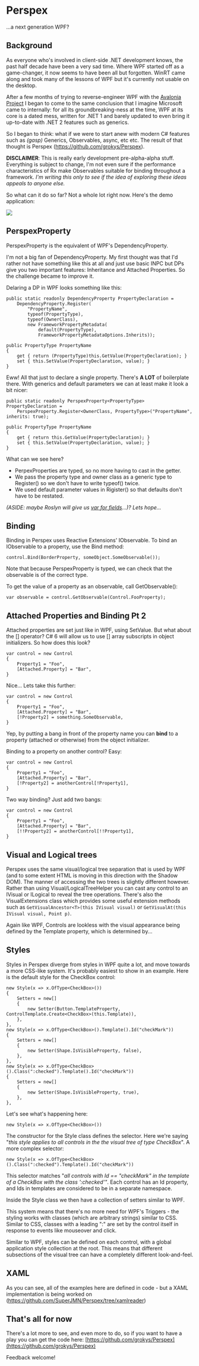 # Perspex #

...a next generation WPF?

## Background ##

As everyone who's involved in client-side .NET development knows, the past half decade have been a 
very sad time. Where WPF started off as a game-changer, it now seems to have been all but forgotten.
WinRT came along and took many of the lessons of WPF but it's currently not usable on the desktop.

After a few months of trying to reverse-engineer WPF with the [Avalonia Project](https://github.com/grokys/Avalonia) I began to come to the same conclusion that I imagine Microsoft
came to internally: for all its groundbreaking-ness at the time, WPF at its core is a dated mess,
written for .NET 1 and barely updated to even bring it up-to-date with .NET 2 features such as
generics.

So I began to think: what if we were to start anew with modern C# features such as *(gasp)* 
Generics, Observables, async, etc etc. The result of that thought is Perspex 
(https://github.com/grokys/Perspex).

**DISCLAIMER**: This is really early development pre-alpha-alpha stuff. Everything is subject to 
change, I'm not even sure if the performance characteristics of Rx make Observables suitable for 
binding throughout a framework. *I'm writing this only to see if the idea of exploring these ideas 
appeals to anyone else.*

So what can it do so far? Not a whole lot right now. Here's the demo application:

![](screen.png)

## PerspexProperty ##

PerspexProperty is the equivalent of WPF's DependencyProperty. 

I'm not a big fan of DependencyProperty. My first thought was that I'd rather not have something 
like this at all and just use basic INPC but DPs give you two important features: Inheritance and 
Attached Properties. So the challenge became to improve it.

Delaring a DP in WPF looks something like this:

	public static readonly DependencyProperty PropertyDeclaration =
        DependencyProperty.Register(
            "PropertyName",
            typeof(PropertyType),
            typeof(OwnerClass),
            new FrameworkPropertyMetadata(
                default(PropertyType),
                FrameworkPropertyMetadataOptions.Inherits));

	public PropertyType PropertyName
	{
	    get { return (PropertyType)this.GetValue(PropertyDeclaration); }
	    set { this.SetValue(PropertyDeclaration, value); }
	}

Eww! All that just to declare a single property. There's **A LOT** of boilerplate there. With 
generics and default parameters we can at least make it look a bit nicer:

    public static readonly PerspexProperty<PropertyType> PropertyDeclaration =
        PerspexProperty.Register<OwnerClass, PropertyType>("PropertyName", inherits: true);

	public PropertyType PropertyName
	{
	    get { return this.GetValue(PropertyDeclaration); }
	    set { this.SetValue(PropertyDeclaration, value); }
	}

What can we see here?

- PerpexProperties are typed, so no more having to cast in the getter.
- We pass the property type and owner class as a generic type to Register() so we don't have to 
write typeof() twice.
- We used default parameter values in Rigister() so that defaults don't have to be restated.

*(ASIDE: maybe Roslyn will give us [var for fields](http://blogs.msdn.com/b/ericlippert/archive/2009/01/26/why-no-var-on-fields.aspx)...)? Lets hope...*

## Binding

Binding in Perspex uses Reactive Extensions' IObservable. To bind an IObservable to a property,
use the Bind method:

    control.Bind(BorderProperty, someObject.SomeObservable());

Note that because PerspexProperty is typed, we can check that the observable is of the correct type.

To get the value of a property as an observable, call GetObservable():

    var observable = control.GetObservable(Control.FooProperty);

## Attached Properties and Binding Pt 2

Attached properties are set just like in WPF, using SetValue. But what about the [] operator? C# 6 
will allow us to use [] array subscripts in object initializers. So how does this look?

    var control = new Control
	{
		Property1 = "Foo",
        [Attached.Property] = "Bar",
	}


Nice... Lets take this further:

    var control = new Control
	{
		Property1 = "Foo",
        [Attached.Property] = "Bar",
		[!Property2] = something.SomeObservable,
	}

Yep, by putting a bang in front of the property name you can **bind** to a property (attached or 
otherwise) from the object initializer.

Binding to a property on another control? Easy:

    var control = new Control
	{
		Property1 = "Foo",
        [Attached.Property] = "Bar",
		[!Property2] = anotherControl[!Property1],
	}

Two way binding? Just add two bangs:

    var control = new Control
	{
		Property1 = "Foo",
        [Attached.Property] = "Bar",
		[!!Property2] = anotherControl[!!Property1],
	}

## Visual and Logical trees

Perspex uses the same visual/logical tree separation that is used by WPF (and to some extent HTML 
is moving in this direction with the Shadow DOM). The manner of accessing the two trees is slightly
different however. Rather than using Visual/LogicalTreeHelper you can cast any control to an 
IVisual or ILogical to reveal the tree operations. There's also the VisualExtensions class which
provides some useful extension methods such as `GetVisualAncestor<T>(this IVisual visual)` or 
`GetVisualAt(this IVisual visual, Point p)`.

Again like WPF, Controls are lookless with the visual appearance being defined by the Template 
property, which is determined by...

## Styles

Styles in Perspex diverge from styles in WPF quite a lot, and move towards a more CSS-like system.
It's probably easiest to show in an example. Here is the default style for the CheckBox control:

    new Style(x => x.OfType<CheckBox>())
    {
        Setters = new[]
        {
            new Setter(Button.TemplateProperty, ControlTemplate.Create<CheckBox>(this.Template)),
        },
    },
    new Style(x => x.OfType<CheckBox>().Template().Id("checkMark"))
    {
        Setters = new[]
        {
            new Setter(Shape.IsVisibleProperty, false),
        },
    },
    new Style(x => x.OfType<CheckBox>().Class(":checked").Template().Id("checkMark"))
    {
        Setters = new[]
        {
            new Setter(Shape.IsVisibleProperty, true),
        },
    },

Let's see what's happening here:

    new Style(x => x.OfType<CheckBox>())

The constructor for the Style class defines the selector. Here we're saying "*this style applies to 
all controls in the the visual tree of type CheckBox*". A more complex selector:

    new Style(x => x.OfType<CheckBox>().Class(":checked").Template().Id("checkMark"))

This selector matches "*all controls with Id == "checkMark" in the template of a CheckBox with the
class ':checked'"*. Each control has an Id property, and Ids in templates are considered to be in a
separate namespace.

Inside the Style class we then have a collection of setters similar to WPF. 

This system means that there's no more need for WPF's Triggers - the styling works with classes 
(which are arbitrary strings) similar to CSS. Similar to CSS, classes with a leading ":" are set
by the control itself in response to events like mouseover and click.

Similar to WPF, styles can be defined on each control, with a global application style collection
at the root. This means that different subsections of the visual tree can have a completely 
different look-and-feel.

## XAML

As you can see, all of the examples here are defined in code - but a XAML implementation is being
worked on (https://github.com/SuperJMN/Perspex/tree/xamlreader)

## That's all for now

There's a lot more to see, and even more to do, so if you want to have a play you can get the code 
here: [https://github.com/grokys/Perspex](https://github.com/grokys/Perspex)

Feedback welcome!
